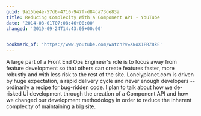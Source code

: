 ```yaml
---
guid: 9a15be4e-57d6-4716-947f-d84ca73de83a
title: Reducing Complexity With a Component API - YouTube
date: '2014-08-01T07:08:46+00:00'
changed: '2019-09-24T14:43:05+00:00'


bookmark_of: 'https://www.youtube.com/watch?v=XNoX1FRZ8kE'
---
```



A large part of a Front End Ops Engineer's role is to focus away from feature development so that others can create features faster, more robustly and with less risk to the rest of the site. Lonelyplanet.com is driven by huge expectation, a rapid delivery cycle and never enough developers -- ordinarily a recipe for bug-ridden code. I plan to talk about how we de-risked UI development through the creation of a Component API and how we changed our development methodology in order to reduce the inherent complexity of maintaining a big site.
